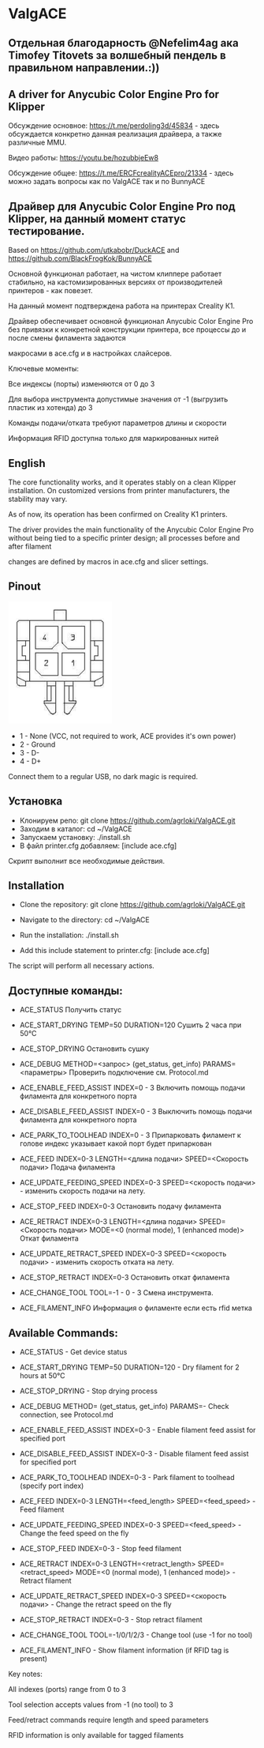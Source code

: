 # ValgACE
## Отдельная благодарность @Nefelim4ag ака Timofey Titovets за волшебный пендель в правильном направлении.:))
## A driver for Anycubic Color Engine Pro for Klipper

Обсуждение основное: https://t.me/perdoling3d/45834  - здесь обсуждается конкретно данная реализация драйвера, а также различные MMU.

Видео работы: https://youtu.be/hozubbjeEw8

Обсуждение общее: https://t.me/ERCFcrealityACEpro/21334 - здесь можно задать вопросы как по ValgACE так и по BunnyACE

## Драйвер для Anycubic Color Engine Pro под Klipper, на данный момент статус тестирование.

Based on https://github.com/utkabobr/DuckACE
and https://github.com/BlackFrogKok/BunnyACE

Основной функционал работает, на чистом клиппере работает стабильно, на кастомизированных версиях от производителей принтеров - как повезет.

На данный момент подтверждена работа на принтерах  Creality К1.

Драйвер обеспечивает основной функционал Anycubic Color Engine Pro без привязки к конкретной конструкции принтера, все процессы до и после смены филамента задаются 

макросами в ace.cfg и в настройках слайсеров.

Ключевые моменты:

Все индексы (порты) изменяются от 0 до 3

Для выбора инструмента допустимые значения от -1 (выгрузить пластик из хотенда) до 3

Команды подачи/отката требуют параметров длины и скорости

Информация RFID доступна только для маркированных нитей

## English

The core functionality works, and it operates stably on a clean Klipper installation. On customized versions from printer manufacturers, the stability may vary.

As of now, its operation has been confirmed on Creality K1 printers.

The driver provides the main functionality of the Anycubic Color Engine Pro without being tied to a specific printer design; all processes before and after filament 

changes are defined by macros in ace.cfg and slicer settings.

## Pinout

![Molex](/.github/img/molex.png)

- 1 - None (VCC, not required to work, ACE provides it's own power)
- 2 - Ground
- 3 - D-
- 4 - D+

Connect them to a regular USB, no dark magic is required.

## Установка

- Клонируем репо: git clone https://github.com/agrloki/ValgACE.git
- Заходим в каталог: cd ~/ValgACE
- Запускаем установку: ./install.sh
- В файл printer.cfg добавляем: [include ace.cfg]

Скрипт выполнит все необходимые действия. 

## Installation

- Clone the repository:
    git clone https://github.com/agrloki/ValgACE.git

- Navigate to the directory:
    cd ~/ValgACE

- Run the installation:
    ./install.sh

- Add this include statement to printer.cfg:
     [include ace.cfg]

The script will perform all necessary actions. 

## Доступные команды:
- ACE_STATUS                               Получить статус

- ACE_START_DRYING TEMP=50 DURATION=120    Сушить 2 часа при 50°C

- ACE_STOP_DRYING                          Остановить сушку

- ACE_DEBUG  METHOD=<запрос> (get_status, get_info) PARAMS=<параметры>  Проверить подключение см. Protocol.md

- ACE_ENABLE_FEED_ASSIST INDEX=0 - 3       Включить помощь подачи филамента для конкретного порта

- ACE_DISABLE_FEED_ASSIST INDEX=0 - 3      Выключить помощь подачи филамента для конкретного порта

- ACE_PARK_TO_TOOLHEAD INDEX=0 - 3         Припарковать филамент к голове индекс указывает какой порт будет припаркован

- ACE_FEED INDEX=0-3 LENGTH=<длина подачи> SPEED=<Скорость подачи>     Подача филамента

- ACE_UPDATE_FEEDING_SPEED INDEX=0-3 SPEED=<скорость подачи> - изменить скорость подачи на лету.

- ACE_STOP_FEED INDEX=0-3                   Остановить подачу филамента      

- ACE_RETRACT INDEX=0-3 LENGTH=<длина подачи> SPEED=<Скорость подачи> MODE=<0 (normal mode), 1 (enhanced mode)> Откат филамента

- ACE_UPDATE_RETRACT_SPEED INDEX=0-3 SPEED=<скорость подачи> - изменить скорость отката на лету.

- ACE_STOP_RETRACT INDEX=0-3                   Остановить откат филамента

- ACE_CHANGE_TOOL TOOL=-1 - 0 - 3          Смена инструмента. 

- ACE_FILAMENT_INFO                        Информация о филаменте если есть rfid метка

## Available Commands:

- ACE_STATUS - Get device status

- ACE_START_DRYING TEMP=50 DURATION=120 - Dry filament for 2 hours at 50°C

- ACE_STOP_DRYING - Stop drying process

- ACE_DEBUG METHOD=<query> (get_status, get_info) PARAMS=<request params>- Check connection, see Protocol.md

- ACE_ENABLE_FEED_ASSIST INDEX=0-3 - Enable filament feed assist for specified port

- ACE_DISABLE_FEED_ASSIST INDEX=0-3 - Disable filament feed assist for specified port

- ACE_PARK_TO_TOOLHEAD INDEX=0-3 - Park filament to toolhead (specify port index)

- ACE_FEED INDEX=0-3 LENGTH=<feed_length> SPEED=<feed_speed> - Feed filament

- ACE_UPDATE_FEEDING_SPEED INDEX=0-3 SPEED=<feed_speed> - Change the feed speed on the fly

- ACE_STOP_FEED INDEX=0-3  - Stop feed filament

- ACE_RETRACT INDEX=0-3 LENGTH=<retract_length> SPEED=<retract_speed> MODE=<0 (normal mode), 1 (enhanced mode)> - Retract filament

- ACE_UPDATE_RETRACT_SPEED INDEX=0-3 SPEED=<скорость подачи> - Change the retract speed on the fly

- ACE_STOP_RETRACT INDEX=0-3  - Stop retract filament

- ACE_CHANGE_TOOL TOOL=-1/0/1/2/3 - Change tool (use -1 for no tool)

- ACE_FILAMENT_INFO - Show filament information (if RFID tag is present)

Key notes:

All indexes (ports) range from 0 to 3

Tool selection accepts values from -1 (no tool) to 3

Feed/retract commands require length and speed parameters

RFID information is only available for tagged filaments
